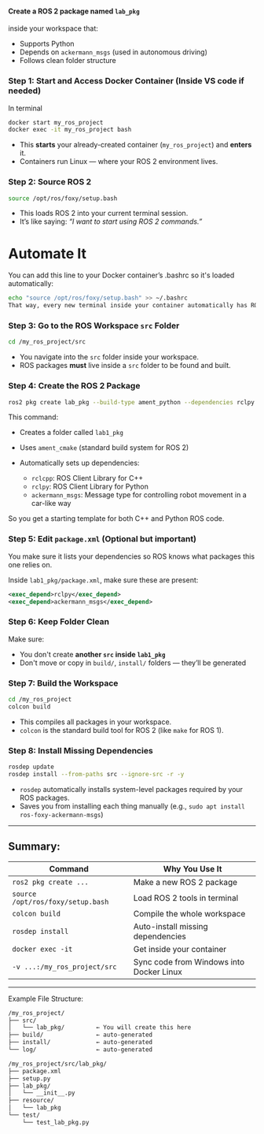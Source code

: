 #### Create a ROS 2 package named `lab_pkg` 
inside your workspace that:

* Supports  Python 
* Depends on `ackermann_msgs` (used in autonomous driving)
* Follows clean folder structure


###  Step 1: **Start and Access Docker Container** (Inside VS code if needed)

In terminal

```bash
docker start my_ros_project
docker exec -it my_ros_project bash
```

* This **starts** your already-created container (`my_ros_project`) and **enters** it.
* Containers run Linux — where your ROS 2 environment lives.



### Step 2: **Source ROS 2**

```bash
source /opt/ros/foxy/setup.bash
```

* This loads ROS 2 into your current terminal session.
* It’s like saying: *“I want to start using ROS 2 commands.”*

# Automate It
You can add this line to your Docker container’s .bashrc so it's loaded automatically:

```bash
echo "source /opt/ros/foxy/setup.bash" >> ~/.bashrc
That way, every new terminal inside your container automatically has ROS sourced.
```



### Step 3: **Go to the ROS Workspace `src` Folder**

```bash
cd /my_ros_project/src
```

* You navigate into the `src` folder inside your workspace.
* ROS packages **must** live inside a `src` folder to be found and built.



### Step 4: **Create the ROS 2 Package**



```bash
ros2 pkg create lab_pkg --build-type ament_python --dependencies rclpy ackermann_msgs
```

This command:

* Creates a folder called `lab1_pkg`
* Uses `ament_cmake` (standard build system for ROS 2)
* Automatically sets up dependencies:

  * `rclcpp`: ROS Client Library for C++
  * `rclpy`: ROS Client Library for Python
  * `ackermann_msgs`: Message type for controlling robot movement in a car-like way

So you get a starting template for both C++ and Python ROS code.



### Step 5: **Edit `package.xml` (Optional but important)**

You make sure it lists your dependencies so ROS knows what packages this one relies on.

Inside `lab1_pkg/package.xml`, make sure these are present:

```xml
<exec_depend>rclpy</exec_depend>
<exec_depend>ackermann_msgs</exec_depend>
```



### Step 6: **Keep Folder Clean**

Make sure:

* You don't create **another `src` inside `lab1_pkg`**
* Don't move or copy in `build/`, `install/` folders — they’ll be generated



### Step 7: **Build the Workspace**

```bash
cd /my_ros_project
colcon build
```

* This compiles all packages in your workspace.
* `colcon` is the standard build tool for ROS 2 (like `make` for ROS 1).



### Step 8: **Install Missing Dependencies**

```bash
rosdep update
rosdep install --from-paths src --ignore-src -r -y
```

* `rosdep` automatically installs system-level packages required by your ROS packages.
* Saves you from installing each thing manually (e.g., `sudo apt install ros-foxy-ackermann-msgs`)

---

## Summary:

| Command                           | Why You Use It                           |
| --------------------------------- | ---------------------------------------- |
| `ros2 pkg create ...`             | Make a new ROS 2 package                 |
| `source /opt/ros/foxy/setup.bash` | Load ROS 2 tools in terminal             |
| `colcon build`                    | Compile the whole workspace              |
| `rosdep install`                  | Auto-install missing dependencies        |
| `docker exec -it`                 | Get inside your container                |
| `-v ...:/my_ros_project/src`      | Sync code from Windows into Docker Linux |

---

Example File Structure:

``` bash
/my_ros_project/
├── src/
│   └── lab_pkg/         ← You will create this here
├── build/               ← auto-generated
├── install/             ← auto-generated
└── log/                 ← auto-generated
```

```bash
/my_ros_project/src/lab_pkg/
├── package.xml
├── setup.py
├── lab_pkg/
│   └── __init__.py
├── resource/
│   └── lab_pkg
└── test/
    └── test_lab_pkg.py
```    
